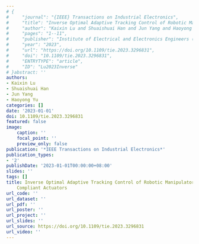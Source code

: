 ```yaml
---
# {
#     "journal": "{IEEE} Transactions on Industrial Electronics",
#     "title": "Inverse Optimal Adaptive Tracking Control of Robotic Manipulators Driven by Compliant Actuators",
#     "author": "Kaixin Lu and Shuaishuai Han and Jun Yang and Haoyong Yu",
#     "pages": "1--11",
#     "publisher": "Institute of Electrical and Electronics Engineers ({IEEE})",
#     "year": "2023",
#     "url": "https://doi.org/10.1109/tie.2023.3296831",
#     "doi": "10.1109/tie.2023.3296831",
#     "ENTRYTYPE": "article",
#     "ID": "Lu2023Inverse"
# }abstract: ''
authors:
- Kaixin Lu
- Shuaishuai Han
- Jun Yang
- Haoyong Yu
categories: []
date: '2023-01-01'
doi: 10.1109/tie.2023.3296831
featured: false
image:
    caption: ''
    focal_point: ''
    preview_only: false
publication: '*IEEE Transactions on Industrial Electronics*'
publication_types:
- '2'
publishDate: '2023-01-01T00:00:00+08:00'
slides: ''
tags: []
title: Inverse Optimal Adaptive Tracking Control of Robotic Manipulators Driven by
    Compliant Actuators
url_code: ''
url_dataset: ''
url_pdf: ''
url_poster: ''
url_project: ''
url_slides: ''
url_source: https://doi.org/10.1109/tie.2023.3296831
url_video: ''
---
```

